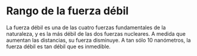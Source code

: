 # Rango de la fuerza débil

La fuerza débil es una de las cuatro fuerzas fundamentales de la naturaleza, y
es la más débil de las dos fuerzas nucleares. A medida que aumentan las
distancias, su fuerza disminuye. A tan sólo 10 nanómetros, la fuerza débil es
tan débil que es inmedible.

